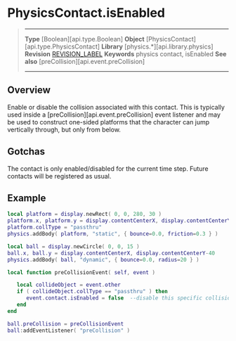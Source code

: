 # PhysicsContact.isEnabled

> --------------------- ------------------------------------------------------------------------------------------
> __Type__              [Boolean][api.type.Boolean]
> __Object__            [PhysicsContact][api.type.PhysicsContact]
> __Library__           [physics.*][api.library.physics]
> __Revision__          [REVISION_LABEL](REVISION_URL)
> __Keywords__          physics contact, isEnabled
> __See also__          [preCollision][api.event.preCollision]
> --------------------- ------------------------------------------------------------------------------------------

## Overview

Enable or disable the collision associated with this contact. This is typically used inside a [preCollision][api.event.preCollision] event listener and may be used to construct <nobr>one-sided</nobr> platforms that the character can jump vertically through, but only from below.


## Gotchas

The contact is only enabled/disabled for the current time step. Future contacts will be registered as usual.


## Example

``````lua
local platform = display.newRect( 0, 0, 280, 30 )
platform.x, platform.y = display.contentCenterX, display.contentCenterY+80
platform.collType = "passthru"
physics.addBody( platform, "static", { bounce=0.0, friction=0.3 } )

local ball = display.newCircle( 0, 0, 15 )
ball.x, ball.y = display.contentCenterX, display.contentCenterY-40
physics.addBody( ball, "dynamic", { bounce=0.0, radius=20 } )

local function preCollisionEvent( self, event )

   local collideObject = event.other
   if ( collideObject.collType == "passthru" ) then
      event.contact.isEnabled = false  --disable this specific collision
   end
end

ball.preCollision = preCollisionEvent
ball:addEventListener( "preCollision" )
``````